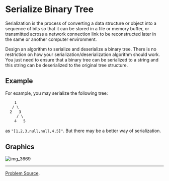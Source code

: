 # Serialize Binary Tree

Serialization is the process of converting a data structure or object into a sequence of bits so 
that it can be stored in a file or memory buffer, or transmitted across a network connection link 
to be reconstructed later in the same or another computer environment.

Design an algorithm to serialize and deserialize a binary tree. There is no restriction on how your
serialization/deserialization algorithm should work. You just need to ensure that a binary tree can
be serialized to a string and this string can be deserialized to the original tree structure.

Example
-------

For example, you may serialize the following tree:

```txt
    1
   / \
  2   3
     / \
    4   5
```

as `"[1,2,3,null,null,4,5]"`. But there may be a better way of serialization.

Graphics
--------

![img_3669](https://user-images.githubusercontent.com/4989256/32445664-1cc04130-c30f-11e7-999c-f3c14d7bee7a.jpg)

---

[Problem Source](https://leetcode.com/problems/serialize-and-deserialize-binary-tree/description/).